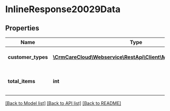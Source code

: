 # InlineResponse20029Data

## Properties
Name | Type | Description | Notes
------------ | ------------- | ------------- | -------------
**customer_types** | [**\CrmCareCloud\Webservice\RestApi\Client\Model\CustomerType[]**](CustomerType.md) | List of the customer types | [optional] 
**total_items** | **int** | Count of all found customer types | [optional] 

[[Back to Model list]](../../README.md#documentation-for-models) [[Back to API list]](../../README.md#documentation-for-api-endpoints) [[Back to README]](../../README.md)

